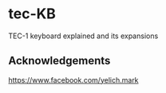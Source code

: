 # tec-KB
TEC-1 keyboard explained and its expansions

## Acknowledgements
https://www.facebook.com/yelich.mark


